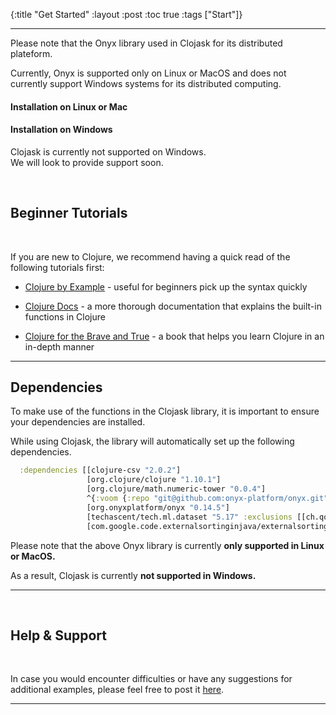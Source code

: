 {:title "Get Started"
:layout :post
:toc true
:tags ["Start"]}

---
Please note that the Onyx library used in Clojask for its distributed plateform.

Currently, Onyx is supported only on Linux or MacOS and does not currently support Windows systems for its distributed computing. 


#### Installation on Linux or Mac


#### Installation on Windows

Clojask is currently not supported on Windows.  
We will look to provide support soon. 

<br>

## Beginner Tutorials

<br>

If you are new to Clojure, we recommend having a quick read of the following tutorials first:

- [Clojure by Example](http://kimh.github.io/clojure-by-example/#about) - useful for beginners pick up the syntax quickly

- [Clojure Docs](https://clojuredocs.org/) - a more thorough documentation that explains the built-in functions in Clojure

- [Clojure for the Brave and True](https://www.braveclojure.com/clojure-for-the-brave-and-true/) - a book that helps you learn Clojure in an in-depth manner

---


## Dependencies

To make use of the functions in the Clojask library, it is important to ensure your dependencies are installed.

While using Clojask, the library will automatically set up the following dependencies. 

```clojure
  :dependencies [[clojure-csv "2.0.2"]
                 [org.clojure/clojure "1.10.1"]
                 [org.clojure/math.numeric-tower "0.0.4"]
                 ^{:voom {:repo "git@github.com:onyx-platform/onyx.git" :branch "master"}}
                 [org.onyxplatform/onyx "0.14.5"]
                 [techascent/tech.ml.dataset "5.17" :exclusions [[ch.qos.logback/logback-classic][org.slf4j/slf4j-api]]]
                 [com.google.code.externalsortinginjava/externalsortinginjava "0.6.0"]]
```

Please note that the above Onyx library is currently **only supported in Linux or MacOS.**  

As a result, Clojask is currently **not supported in Windows.**


--- 

<br>

## Help & Support

<br>

In case you would encounter difficulties or have any suggestions for additional examples, please feel free to post it [here](https://github.com/clojure-finance/clojask/issues).

---
